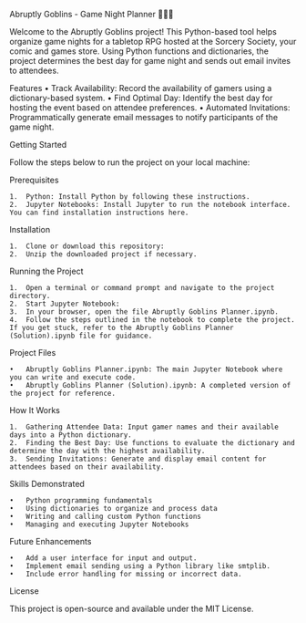 Abruptly Goblins - Game Night Planner 🧙‍♂️🎲

Welcome to the Abruptly Goblins project! This Python-based tool helps organize game nights for a tabletop RPG hosted at the Sorcery Society, your comic and games store. Using Python functions and dictionaries, the project determines the best day for game night and sends out email invites to attendees.

Features
	•	Track Availability: Record the availability of gamers using a dictionary-based system.
	•	Find Optimal Day: Identify the best day for hosting the event based on attendee preferences.
	•	Automated Invitations: Programmatically generate email messages to notify participants of the game night.

Getting Started

Follow the steps below to run the project on your local machine:

Prerequisites

	1.	Python: Install Python by following these instructions.
	2.	Jupyter Notebooks: Install Jupyter to run the notebook interface. You can find installation instructions here.

Installation

	1.	Clone or download this repository:
 	2.	Unzip the downloaded project if necessary.

Running the Project

	1.	Open a terminal or command prompt and navigate to the project directory.
	2.	Start Jupyter Notebook:
	3.	In your browser, open the file Abruptly Goblins Planner.ipynb.
	4.	Follow the steps outlined in the notebook to complete the project. If you get stuck, refer to the Abruptly Goblins Planner (Solution).ipynb file for guidance.

Project Files


	•	Abruptly Goblins Planner.ipynb: The main Jupyter Notebook where you can write and execute code.
	•	Abruptly Goblins Planner (Solution).ipynb: A completed version of the project for reference.

How It Works

	1.	Gathering Attendee Data: Input gamer names and their available days into a Python dictionary.
	2.	Finding the Best Day: Use functions to evaluate the dictionary and determine the day with the highest availability.
	3.	Sending Invitations: Generate and display email content for attendees based on their availability.

Skills Demonstrated

	•	Python programming fundamentals
	•	Using dictionaries to organize and process data
	•	Writing and calling custom Python functions
	•	Managing and executing Jupyter Notebooks

Future Enhancements

	•	Add a user interface for input and output.
	•	Implement email sending using a Python library like smtplib.
	•	Include error handling for missing or incorrect data.

License

This project is open-source and available under the MIT License.
